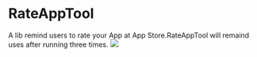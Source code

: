 RateAppTool
=====================
A lib remind users to rate your App at App Store.RateAppTool will remaind uses after running three times.
![](https://github.com/Liqiankun/RateAppTool/raw/master/RateAppTool/RateAppToolDemo/rateAppTool.png )
